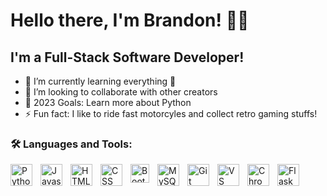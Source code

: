 # Hello there, I'm Brandon! 👋🏻  

## I'm a Full-Stack Software Developer!

- 🌱 I’m currently learning everything 🤣
- 👯 I’m looking to collaborate with other creators
- 🥅 2023 Goals: Learn more about Python
- ⚡ Fun fact: I like to ride fast motorcyles and collect retro gaming stuffs!

### 🛠️ Languages and Tools:

<img align="left" alt="Python" width="35px" style="padding-right:10px" src="https://cdn.jsdelivr.net/gh/devicons/devicon/icons/python/python-original.svg"/>
<img align="left" alt="Javascript" width="35px" style="padding-right:10px" src="https://cdn.jsdelivr.net/gh/devicons/devicon/icons/javascript/javascript-original.svg"/>
<img align="left" alt="HTML5" width="35px" style="padding-right:10px" src="https://cdn.jsdelivr.net/gh/devicons/devicon/icons/html5/html5-original-wordmark.svg"/>
<img align="left" alt="CSS" width="35px" style="padding-right:10px" src="https://cdn.jsdelivr.net/gh/devicons/devicon/icons/css3/css3-original.svg"/>
<img align="left" alt="Bootstrap" width="30px" style="padding-right:10px" src="https://cdn.jsdelivr.net/gh/devicons/devicon/icons/bootstrap/bootstrap-original.svg"/>
<img align="left" alt="MySQL" width="35px" style="padding-right:10px" src="https://cdn.jsdelivr.net/gh/devicons/devicon/icons/mysql/mysql-original.svg"/>
<img align="left" alt="Git" width="35px" style="padding-right:10px" src="https://cdn.jsdelivr.net/gh/devicons/devicon/icons/git/git-original.svg"/>
<img align="left" alt="VS Code" width="35px" style="padding-right:10px" src="https://cdn.jsdelivr.net/gh/devicons/devicon/icons/vscode/vscode-original.svg"/>
<img align="left" alt="Chrome" width="35px" style="padding-right:10px" src="https://cdn.jsdelivr.net/gh/devicons/devicon/icons/chrome/chrome-original.svg"/>
<img align="left" alt="Flask" width="35px" style="padding-right:10px background-color: white;" src="https://cdn.jsdelivr.net/gh/devicons/devicon/icons/flask/flask-original.svg"/>

